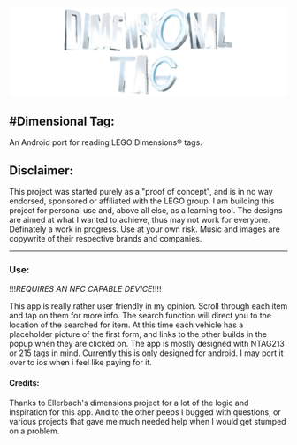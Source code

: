 ﻿![TitleImg](https://github.com/Absent-reality/Dimensional-Tag/blob/master/Resources/Images/Animation/logo65.png?raw=true)

#**Dimensional Tag:**
------------------
An Android port for reading LEGO Dimensions® tags. 

## Disclaimer:
This project was started purely as a "proof of concept", and is in no way endorsed, sponsored or affiliated with the LEGO group.
I am building this project for personal use and, above all else, as a learning tool. The designs are aimed at what I wanted to achieve, thus may not work for everyone. 
Definately a work in progress. Use at your own risk. Music and images are copywrite of their respective brands and companies.


-----------------------

### Use:
!!!*REQUIRES AN NFC CAPABLE DEVICE*!!!!

This app is really rather user friendly in my opinion. Scroll through each item and tap on them for more info. The search function will direct you to the location of the 
searched for item. At this time each vehicle has a placeholder picture of the first form, and links to the other builds in the popup when they are clicked on. 
The app is mostly designed with NTAG213 or 215 tags in mind. Currently this is only designed for android. I may port it over to ios when i feel like paying for it. 


#### Credits:
Thanks to Ellerbach's dimensions project for a lot of the logic and inspiration for this app. 
And to the other peeps I bugged with questions, or various projects that gave me much needed help when I would get stumped on a problem.
